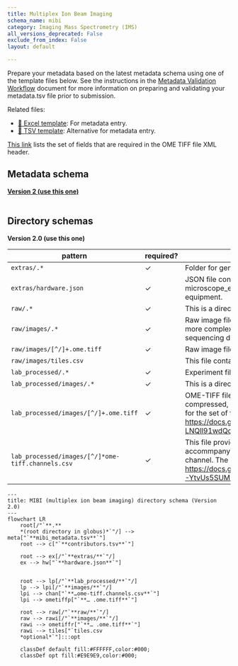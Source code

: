 ```yaml
---
title: Multiplex Ion Beam Imaging
schema_name: mibi
category: Imaging Mass Spectrometry (IMS)
all_versions_deprecated: False
exclude_from_index: False
layout: default

---
```

Prepare your metadata based on the latest metadata schema using one of the template files below. See the instructions in the [Metadata Validation Workflow](https://docs.google.com/document/d/1lfgiDGbyO4K4Hz1FMsJjmJd9RdwjShtJqFYNwKpbcZY) document for more information on preparing and validating your metadata.tsv file prior to submission.

Related files:


- [📝 Excel template](https://raw.githubusercontent.com/hubmapconsortium/dataset-metadata-spreadsheet/main/mibi/latest/mibi.xlsx): For metadata entry.
- [📝 TSV template](https://raw.githubusercontent.com/hubmapconsortium/dataset-metadata-spreadsheet/main/mibi/latest/mibi.tsv): Alternative for metadata entry.


[This link](https://docs.google.com/spreadsheets/d/1YnmdTAA0Z9MKN3OjR3Sca8pz-LNQll91wdQoRPSP6Q4/edit#gid=0) lists the set of fields that are required in the OME TIFF file XML header.

## Metadata schema


<summary><a href="https://openview.metadatacenter.org/templates/https:%2F%2Frepo.metadatacenter.org%2Ftemplates%2F784cfaa7-4a73-4173-b639-b24e0ed76155"><b>Version 2 (use this one)</b></a></summary>



<br>

## Directory schemas
<summary><b>Version 2.0 (use this one)</b></summary>

| pattern | required? | description |
| --- | --- | --- |
| <code>extras\/.*</code> | ✓ | Folder for general lab-specific files related to the dataset. [Exists in all assays] |
| <code>extras\/hardware\.json</code> | ✓ | JSON file containing the machine parameters/settings. This is akin to the microscope_environment.json file that's used to describe the imaging equipment. |
| <code>raw\/.*</code> | ✓ | This is a directory containing raw data. |
| <code>raw\/images\/.*</code> | ✓ | Raw image files. Using this subdirectory allows for harmonization with other more complex assays, like Visium that includes both raw imaging and sequencing data. |
| <code>raw\/images\/[^\/]+\.ome\.tiff</code> | ✓ | Raw image file. |
| <code>raw\/images\/tiles\.csv</code> |  | This file contains the approximate coordinates for each of the tiled raw images. |
| <code>lab_processed\/.*</code> | ✓ | Experiment files that were processed by the lab generating the data. |
| <code>lab_processed\/images\/.*</code> | ✓ | This is a directory containing processed image files |
| <code>lab_processed\/images\/[^\/]+\.ome\.tiff</code> | ✓ | OME-TIFF file (multichannel, multi-layered) produced by the experiment. If compressed, must use loss-less compression algorithm. See the following link for the set of fields that are required in the OME TIFF file XML header. <https://docs.google.com/spreadsheets/d/1YnmdTAA0Z9MKN3OjR3Sca8pz-LNQll91wdQoRPSP6Q4/edit#gid=0> |
| <code>lab_processed\/images\/[^\/]*ome-tiff\.channels\.csv</code> | ✓ | This file provides essential documentation pertaining to each channel of the accommpanying OME TIFF. The file should contain one row per OME TIFF channel. The required fields are detailed <https://docs.google.com/spreadsheets/d/1xEJSb0xn5C5fB3k62pj1CyHNybpt4-YtvUs5SUMS44o/edit#gid=0> |

```mermaid
---
title: MIBI (multiplex ion beam imaging) directory schema (Version 2.0)
---
flowchart LR
    root[/"`**.**
    *(root directory in globus)*`"/] --> meta["`**mibi_metadata.tsv**`"]
    root --> c["`**contributors.tsv**`"]
    
    root --> ex[/"`**extras/**`"/] 
    ex --> hw["`**hardware.json**`"]
    
    
    root --> lp[/"`**lab_processed/**`"/]
    lp --> lpi[/"`**images/**`"/]
    lpi --> chan["`**…ome-tiff.channels.csv**`"]
    lpi --> ometiffp["`**… .ome.tiff**`"]
    
    root --> raw[/"`**raw/**`"/]
    raw --> rawi[/"`**images/**`"/]
    rawi --> ometiffr["`**… .ome.tiff**`"]
    rawi --> tiles["`tiles.csv
    *optional*`"]:::opt
    
    classDef default fill:#FFFFFF,color:#000;
    classDef opt fill:#E9E9E9,color:#000;
```